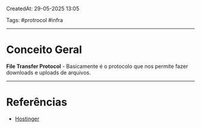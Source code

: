 CreatedAt: 29-05-2025 13:05

Tags: #protrocol #infra 

---
# Conceito Geral
**File Transfer Protocol** - Basicamente é o protocolo que nos permite fazer downloads  e uploads de arquivos.

---
# Referências
- [Hostinger](https://www.hostinger.com/br/tutoriais/ftp-o-que-e-como-funciona)